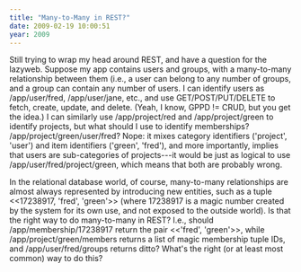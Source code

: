 ```yaml
---
title: "Many-to-Many in REST?"
date: 2009-02-19 10:00:51
year: 2009
---
```

Still trying to wrap my head around REST, and have a question for the lazyweb.  Suppose my app contains users and groups, with a many-to-many relationship between them (i.e., a user can belong to any number of groups, and a group can contain any number of users.  I can identify users as /app/user/fred, /app/user/jane, etc., and use GET/POST/PUT/DELETE to fetch, create, update, and delete.  (Yeah, I know, GPPD != CRUD, but you get the idea.)  I can similarly use /app/project/red and /app/project/green to identify projects, but what should I use to identify memberships?  /app/project/green/user/fred?  Nope: it mixes category identifiers ('project', 'user') and item identifiers ('green', 'fred'), and more importantly, implies that users are sub-categories of projects---it would be just as logical to use /app/user/fred/project/green, which means that both are probably wrong.

In the relational database world, of course, many-to-many relationships are almost always represented by introducing new entities, such as a tuple &lt;&lt;17238917, 'fred', 'green'&gt;&gt; (where 17238917 is a magic number created by the system for its own use, and not exposed to the outside world).  Is that the right way to do many-to-many in REST?  I.e., should /app/membership/17238917 return the pair &lt;&lt;'fred', 'green'&gt;&gt;, while /app/project/green/members returns a list of magic membership tuple IDs, and /app/user/fred/groups returns ditto?  What's the right (or at least most common) way to do this?
